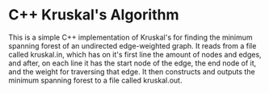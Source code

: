 # C++ Kruskal's Algorithm

This is a simple C++ implementation of Kruskal's for finding the minimum spanning forest of an undirected edge-weighted graph.
It reads from a file called kruskal.in, which has on it's first line the amount of nodes and edges, and after, on each line it has the start node of the edge, the end node of it, and the weight for traversing that edge.
It then constructs and outputs the minimum spanning forest to a file called kruskal.out.
